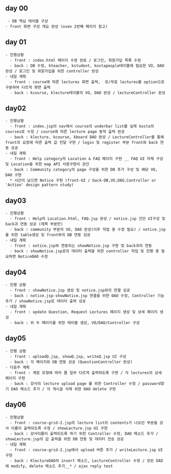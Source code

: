 ## day 00
<pre><code> - DB 핵심 테이블 구성
- front 화면 구성 개요 완성 (oven 2번째 페이지 참고)
</code></pre>

## day 01
<pre><code>- 진행상황
  - front : index.html 페이지 수정 완료 / 로그인, 회원가입 목록 수정
  - back : DB 수정, kteacher, kstudent, kostapeople테이블에 필요한 VO, DAO 완성 / 로그인 및 회원가입을 위한 controller 완성
- 내일 계획
  - front : course에 따른 lectures 화면 출력,  유/무료 lectures를 option으로 구분하여 다르게 화면 출력
  - back : kcourse, klecture테이블의 VO, DAO 완성 / lectureController 완성
</code></pre>

## day02
<pre><code>- 진행상황
  - front : index.jsp의 nav에서 course의 underbar list를 실제 kosta의 courses로 수정 / course에 따른 lecture page 동적 출력 완성
  - back : klecture, kcourse, kboard DAO 완성 / LectureController를 통해 front의 요청에 따른 출력 값 전달 구현 / login 및 register 부분 front와 back 연동 성공
- 내일 계획
  - front : Help category의 Location & FAQ 페이지 구현 __ FAQ UI 자체 구성 및 Location을 위한 map API 사용구현이 관건
  - back : Community category의 page 구성을 위한 DB 추가 구성 및 해당 VO, DAO 구현
  * 시간이 남으면 Notice 구현 (front-UI / back-DB,VO,DAO,Controller or 'Action' design pattern study)
</code></pre>

## day03
<pre><code>- 진행상황
  - front : Help의 Location.html, FAQ.jsp 완성 / notice.jsp 간단 UI구성 및 back과 연동 성공 (제목 부분만)
  - back : community 부분의 VO, DAO 완성(이후 작업 중 수정 필요) / notice.jsp를 위한 table생성 및 front와의 DB 연동 성공
- 내일 계획
  - front : notice.jsp와 연동되는 showNotice.jsp 구현 및 back과의 연동
  - back : showNotice.jsp로의 데이터 출력을 위한 controller 작업 및 진행 중 필요하면 NoticeDAO 수정
</code></pre>

## day04
<pre><code>- 진행 상황
  - front : showNotice.jsp 생성 및 notice.jsp와의 연결 성공
  - back : notice.jsp-showNotice.jsp 연결을 위한 DAO 수정, Controller 기능 추가 / showNotice.jsp로 데이터 출력 성공
- 내일 계획
  - front : update Question, Request Lectures 페이지 생성 및 상세 페이지 생성
  - back : 위 두 페이지를 위한 테이블 생성, VO/DAO/Controller 구성
</code></pre>

## day05
<pre><code>- 진행 상황
  - front : uploadQ.jsp, showQ.jsp, writeQ.jsp UI 구성
  - back : 각 페이지와 DB 연동 성공 (QuestionController 완성)
- 다음주 계획
  - front : 계정 유형에 따라 폼 일부 다르게 출력하도록 구현 / 각 lectures의 상세 페이지 구현
  - back : 강사의 lecture upload page 를 위한 Controller 수정 / password찾기 DAO 메소드 추가 / 각 게시글 삭제 위한 DAO delete 구현
</code></pre>

## day06
<pre><code>- 진행상황
  - front : course-grid-2.jsp의 lecture list의 contents가 나오던 부분을 강사 이름이 출력되도록 수정 / showLecture.jsp UI 구현
  - back : 강사이름이 출력되도록 하기 위한 Controller 수정, DAO 메소드 추가 / showLecture.jsp의 값 출력을 위한 DB 연동 및 데이터 전송 성공
- 내일 계획
  - front : course-grid-2.jsp에서 upload 버튼 추가 / writeLecture.jsp UI 구현
  - back : KlectureDAO의 insert 메소드, LectureController 수정 / 모든 DAO에 modify, delete 메소드 추가__* / ajax reply test </code></pre>
